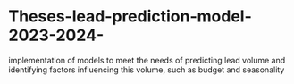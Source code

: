 # Theses-lead-prediction-model-2023-2024-
implementation of models to meet the needs of predicting lead volume and identifying factors influencing this volume, such as budget and seasonality
